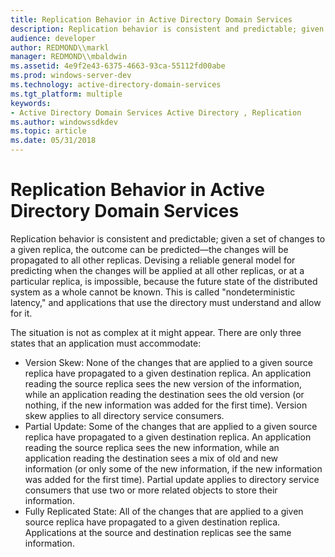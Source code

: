 ```yaml
---
title: Replication Behavior in Active Directory Domain Services
description: Replication behavior is consistent and predictable; given a set of changes to a given replica, the outcome can be predicted \ 8212;the changes will be propagated to all other replicas.
audience: developer
author: REDMOND\\markl
manager: REDMOND\\mbaldwin
ms.assetid: 4e9f2e43-6375-4663-93ca-55112fd00abe
ms.prod: windows-server-dev
ms.technology: active-directory-domain-services
ms.tgt_platform: multiple
keywords:
- Active Directory Domain Services Active Directory , Replication
ms.author: windowssdkdev
ms.topic: article
ms.date: 05/31/2018
---
```


# Replication Behavior in Active Directory Domain Services

Replication behavior is consistent and predictable; given a set of changes to a given replica, the outcome can be predicted—the changes will be propagated to all other replicas. Devising a reliable general model for predicting when the changes will be applied at all other replicas, or at a particular replica, is impossible, because the future state of the distributed system as a whole cannot be known. This is called "nondeterministic latency," and applications that use the directory must understand and allow for it.

The situation is not as complex at it might appear. There are only three states that an application must accommodate:

-   Version Skew: None of the changes that are applied to a given source replica have propagated to a given destination replica. An application reading the source replica sees the new version of the information, while an application reading the destination sees the old version (or nothing, if the new information was added for the first time). Version skew applies to all directory service consumers.
-   Partial Update: Some of the changes that are applied to a given source replica have propagated to a given destination replica. An application reading the source replica sees the new information, while an application reading the destination sees a mix of old and new information (or only some of the new information, if the new information was added for the first time). Partial update applies to directory service consumers that use two or more related objects to store their information.
-   Fully Replicated State: All of the changes that are applied to a given source replica have propagated to a given destination replica. Applications at the source and destination replicas see the same information.

 

 




